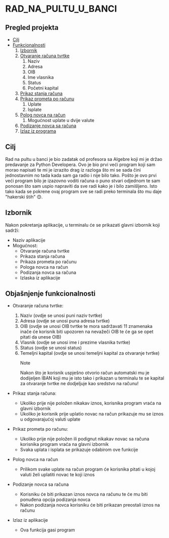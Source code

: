 # RAD_NA_PULTU_U_BANCI

## Pregled projekta

- [Cilj]()
- [Funkcionalnosti](#objašnjenje-funkcionalnosti)
  1. [Izbornik](#izbornik)
  2. [Otvaranje računa tvrtke](#objašnjenje-funkcionalnosti)
     1. Naziv
     2. Adresa
     3. OIB
     4. Ime vlasnika
     5. Status
     6. Početni kapital
  3. [Prikaz stanja računa]()
  4. [Prikaz prometa po računu]()
     1. Uplate
     2. Isplate
  5. [Polog novca na račun]()
     1. Mogućnost uplate u dvije valute
  6. [Podizanje novca sa računa]()
  7. [Izlaz iz programa]()

## Cilj

Rad na pultu u banci je bio zadatak od profesora sa Algebre koji mi je držao predavanje za Python Developera.
Ovo je bio prvi veći program koji sam morao napisati te mi je izrazito drag iz razloga što mi se sada čini jednostavnim no tada kada sam ga radio i nije bilo tako. Pošto je ovo prvi veći program bilo je izazovno voditi računa o puno stvari odjednom te sam ponosan što sam uspio napraviti da sve radi kako je i bilo zamišljeno. Isto tako kada se pokrene ovaj program sve se radi preko terminala što mu daje "hakerski štih" 😊.

## Izbornik

Nakon pokretanja aplikacije, u terminalu će se prikazati glavni izbornik koji sadrži:

- Naziv aplikacije
- Mogućnost:
  - Otvaranje računa tvrtke
  - Prikaza stanja računa
  - Prikaza prometa po računu
  - Pologa novca na račun
  - Podizanja novca sa računa
  - Izlaska iz aplikacije

## Objašnjenje funkcionalnosti

- Otvaranje računa tvrtke:

  1.  Naziv (ovdje se unosi puni naziv tvrtke)
  2.  Adresa (ovdje se unosi puna adresa tvrtke)
  3.  OIB (ovdje se unosi OIB tvrtke te mora sadržavati 11 znamenaka inače će korisnik biti upozoren na nevažeči OIB te će ga se opet pitati da unese OIB)
  4.  Vlasnik (ovdje se unosi ime i prezime vlasnika tvrtke)
  5.  Status (ovdje se unosi status)
  6.  Temeljni kapital (ovdje se unosi temeljni kapital za otvaranje tvrtke)
      > [!NOTE]
      > Nakon što je korisnik uspješno otvorio račun automatski mu je dodijeljen IBAN koji mu je isto tako i prikazan u terminalu te se kapital za otvaranje tvrtke ne dodjeljuje kao sredstvo na računu!

- Prikaz stanja računa:

  - Ukoliko prije nije položen nikakav iznos, korisnika program vraća na glavni izbornik
  - Ukoliko je korisnik prije uplatio novac na račun prikazuje mu se iznos u odgovarajućoj valuti uplate

* Prikaz prometa po računu:

  - Ukoliko prije nije položen ili podignut nikakav novac sa računa korisnika program vraća na glavni izbornik
  - Svaka uplata i isplata se prikazuje odabirom ove funkcije

* Polog novca na račun

  - Prilikom svake uplate na račun program će korisnika pitati u kojoj valuti želi uplatiti novac te koji iznos

* Podizanje novca sa računa

  - Korisniku će biti prikazan iznos novca na računu te će mu biti ponuđena opcija podizanja novca
  - Nakon podizanja novca korisniku će biti prikazan preostali iznos na računu

* Izlaz iz aplikacije
  - Ova funkcija gasi program
